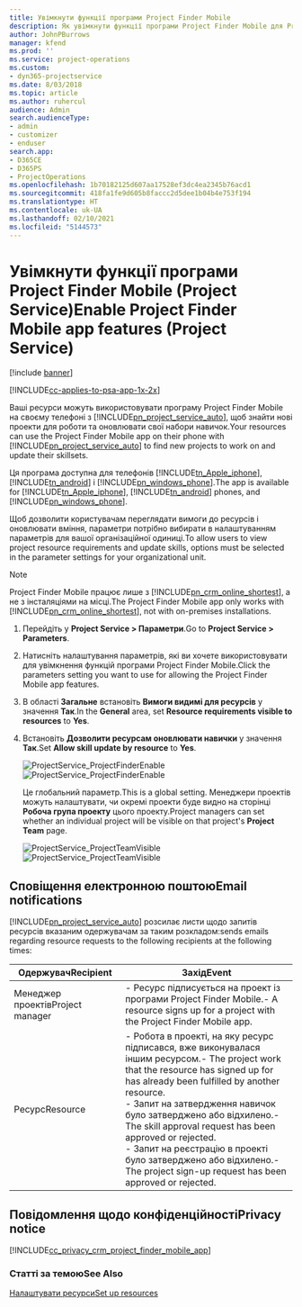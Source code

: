 ```yaml
---
title: Увімкнути функції програми Project Finder Mobile
description: Як увімкнути функції програми Project Finder Mobile для Project Service
author: JohnPBurrows
manager: kfend
ms.prod: ''
ms.service: project-operations
ms.custom:
- dyn365-projectservice
ms.date: 8/03/2018
ms.topic: article
ms.author: ruhercul
audience: Admin
search.audienceType:
- admin
- customizer
- enduser
search.app:
- D365CE
- D365PS
- ProjectOperations
ms.openlocfilehash: 1b70182125d607aa17528ef3dc4ea2345b76acd1
ms.sourcegitcommit: 418fa1fe9d605b8faccc2d5dee1b04b4e753f194
ms.translationtype: HT
ms.contentlocale: uk-UA
ms.lasthandoff: 02/10/2021
ms.locfileid: "5144573"
---
```

# <a name="enable-project-finder-mobile-app-features-project-service"></a><span data-ttu-id="85f17-103">Увімкнути функції програми Project Finder Mobile (Project Service)</span><span class="sxs-lookup"><span data-stu-id="85f17-103">Enable Project Finder Mobile app features (Project Service)</span></span>

[!include [banner](../includes/psa-now-project-operations.md)]

[!INCLUDE[cc-applies-to-psa-app-1x-2x](../includes/cc-applies-to-psa-app-1x-2x.md)]

<span data-ttu-id="85f17-104">Ваші ресурси можуть використовувати програму Project Finder Mobile на своєму телефоні з [!INCLUDE[pn_project_service_auto](../includes/pn-project-service-auto.md)], щоб знайти нові проекти для роботи та оновлювати свої набори навичок.</span><span class="sxs-lookup"><span data-stu-id="85f17-104">Your resources can use the Project Finder Mobile app on their phone with [!INCLUDE[pn_project_service_auto](../includes/pn-project-service-auto.md)] to find new projects to work on and update their skillsets.</span></span>  
  
 <span data-ttu-id="85f17-105">Ця програма доступна для телефонів [!INCLUDE[tn_Apple_iphone](../includes/tn-apple-iphone.md)], [!INCLUDE[tn_android](../includes/tn-android.md)] і [!INCLUDE[pn_windows_phone](../includes/pn-windows-phone.md)].</span><span class="sxs-lookup"><span data-stu-id="85f17-105">The app is available for [!INCLUDE[tn_Apple_iphone](../includes/tn-apple-iphone.md)], [!INCLUDE[tn_android](../includes/tn-android.md)] phones, and [!INCLUDE[pn_windows_phone](../includes/pn-windows-phone.md)].</span></span>  
    
 <span data-ttu-id="85f17-106">Щоб дозволити користувачам переглядати вимоги до ресурсів і оновлювати вміння, параметри потрібно вибирати в налаштуванням параметрів для вашої організаційної одиниці.</span><span class="sxs-lookup"><span data-stu-id="85f17-106">To allow users to view project resource requirements and update skills, options must be selected in the parameter settings for your organizational unit.</span></span>
  
> [!NOTE]
>  <span data-ttu-id="85f17-107">Project Finder Mobile працює лише з [!INCLUDE[pn_crm_online_shortest](../includes/pn-crm-online-shortest.md)], а не з інсталяціями на місці.</span><span class="sxs-lookup"><span data-stu-id="85f17-107">The Project Finder Mobile app only works with [!INCLUDE[pn_crm_online_shortest](../includes/pn-crm-online-shortest.md)], not with on-premises installations.</span></span>  
  
1. <span data-ttu-id="85f17-108">Перейдіть у **Project Service > Параметри**.</span><span class="sxs-lookup"><span data-stu-id="85f17-108">Go to **Project Service > Parameters**.</span></span>  
  
2. <span data-ttu-id="85f17-109">Натисніть налаштування параметрів, які ви хочете використовувати для увімкнення функцій програми Project Finder Mobile.</span><span class="sxs-lookup"><span data-stu-id="85f17-109">Click the parameters setting you want to use for allowing the Project Finder Mobile app features.</span></span>  
  
3. <span data-ttu-id="85f17-110">В області **Загальне** встановіть **Вимоги видимі для ресурсів** у значення **Так**.</span><span class="sxs-lookup"><span data-stu-id="85f17-110">In the **General** area, set **Resource requirements visible to resources** to **Yes**.</span></span>  
  
4. <span data-ttu-id="85f17-111">Встановіть **Дозволити ресурсам оновлювати навички** у значення **Так**.</span><span class="sxs-lookup"><span data-stu-id="85f17-111">Set **Allow skill update by resource** to **Yes**.</span></span>  
  
   <span data-ttu-id="85f17-112">![ProjectService_ProjectFinderEnable](../psa/media/project-service-project-finder-enable.png "ProjectService_ProjectFinderEnable")</span><span class="sxs-lookup"><span data-stu-id="85f17-112">![ProjectService_ProjectFinderEnable](../psa/media/project-service-project-finder-enable.png "ProjectService_ProjectFinderEnable")</span></span>  
  
   <span data-ttu-id="85f17-113">Це глобальний параметр.</span><span class="sxs-lookup"><span data-stu-id="85f17-113">This is a global setting.</span></span> <span data-ttu-id="85f17-114">Менеджери проектів можуть налаштувати, чи окремі проекти буде видно на сторінці **Робоча група проекту** цього проекту.</span><span class="sxs-lookup"><span data-stu-id="85f17-114">Project managers can set whether an individual project will be visible on that project's **Project Team** page.</span></span>  
  
   <span data-ttu-id="85f17-115">![ProjectService_ProjectTeamVisible](../psa/media/project-service-project-team-visible.png "ProjectService_ProjectTeamVisible")</span><span class="sxs-lookup"><span data-stu-id="85f17-115">![ProjectService_ProjectTeamVisible](../psa/media/project-service-project-team-visible.png "ProjectService_ProjectTeamVisible")</span></span>  
  
## <a name="email-notifications"></a><span data-ttu-id="85f17-116">Сповіщення електронною поштою</span><span class="sxs-lookup"><span data-stu-id="85f17-116">Email notifications</span></span>  
 [!INCLUDE[pn_project_service_auto](../includes/pn-project-service-auto.md)] <span data-ttu-id="85f17-117">розсилає листи щодо запитів ресурсів вказаним одержувачам за таким розкладом:</span><span class="sxs-lookup"><span data-stu-id="85f17-117">sends emails regarding resource requests to the following recipients at the following times:</span></span>  
  
|<span data-ttu-id="85f17-118">Одержувач</span><span class="sxs-lookup"><span data-stu-id="85f17-118">Recipient</span></span>|<span data-ttu-id="85f17-119">Захід</span><span class="sxs-lookup"><span data-stu-id="85f17-119">Event</span></span>|  
|---------------|-----------|  
|<span data-ttu-id="85f17-120">Менеджер проектів</span><span class="sxs-lookup"><span data-stu-id="85f17-120">Project manager</span></span>|<span data-ttu-id="85f17-121">- Ресурс підписується на проект із програми Project Finder Mobile.</span><span class="sxs-lookup"><span data-stu-id="85f17-121">- A resource signs up for a project with the Project Finder Mobile app.</span></span>|  
|<span data-ttu-id="85f17-122">Ресурс</span><span class="sxs-lookup"><span data-stu-id="85f17-122">Resource</span></span>|<span data-ttu-id="85f17-123">- Робота в проекті, на яку ресурс підписався, вже виконувалася іншим ресурсом.</span><span class="sxs-lookup"><span data-stu-id="85f17-123">- The project work that the resource has signed up for has already been fulfilled by another resource.</span></span><br /><span data-ttu-id="85f17-124">- Запит на затвердження навичок було затверджено або відхилено.</span><span class="sxs-lookup"><span data-stu-id="85f17-124">- The skill approval request has been approved or rejected.</span></span><br /><span data-ttu-id="85f17-125">- Запит на реєстрацію в проекті було затверджено або відхилено.</span><span class="sxs-lookup"><span data-stu-id="85f17-125">- The project sign-up request has been approved or rejected.</span></span>|  
  
## <a name="privacy-notice"></a><span data-ttu-id="85f17-126">Повідомлення щодо конфіденційності</span><span class="sxs-lookup"><span data-stu-id="85f17-126">Privacy notice</span></span>  
 [!INCLUDE[cc_privacy_crm_project_finder_mobile_app](../includes/cc-privacy-crm-project-finder-mobile-app.md)]  
  
### <a name="see-also"></a><span data-ttu-id="85f17-127">Статті за темою</span><span class="sxs-lookup"><span data-stu-id="85f17-127">See Also</span></span>  
 [<span data-ttu-id="85f17-128">Налаштувати ресурси</span><span class="sxs-lookup"><span data-stu-id="85f17-128">Set up resources</span></span>](../psa/set-up-resources.md)

